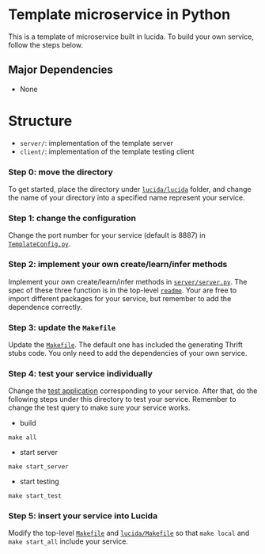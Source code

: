 # Template microservice in Python

This is a template of microservice built in lucida. To build your own service, follow the steps below.

## Major Dependencies

- None

# Structure

- `server/`: implementation of the template server
- `client/`: implementation of the template testing client

### Step 0: move the directory 

To get started, place the directory under [`lucida/lucida`](../../) folder, and change the name of your directory into a specified name represent your service.

### Step 1: change the configuration

Change the port number for your service (default is 8887) in [`TemplateConfig.py`](TemplateConfig.py).

### Step 2: implement your own create/learn/infer methods

Implement your own create/learn/infer methods in [`server/server.py`](server/server.py). The spec of these three function is in the top-level [`readme`](../../../README.md). Your are free to import different packages for your service, but remember to add the dependence correctly.

### Step 3: update the `Makefile`

Update the [`Makefile`](Makefile). The default one has included the generating Thrift stubs code. You only need to add the dependencies of your own service.

### Step 4: test your service individually

Change the [test application](client) corresponding to your service. After that, do the following steps under this directory to test your service. Remember to change the test query to make sure your service works.

- build 

 ```
 make all
 ```

- start server

 ```
 make start_server
 ```
 
- start testing

 ```
 make start_test
 ```

### Step 5: insert your service into Lucida

Modify the top-level [`Makefile`](../../../Makefile) and [`lucida/Makefile`](../../Makefile) so that `make local` and `make start_all` include your service.

